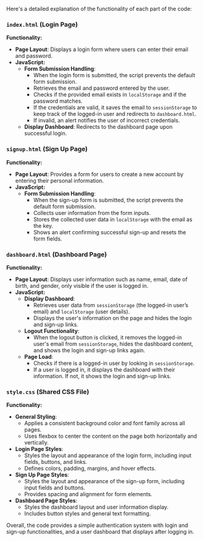 Here's a detailed explanation of the functionality of each part of the code:

### `index.html` (Login Page)

**Functionality:**
- **Page Layout**: Displays a login form where users can enter their email and password.
- **JavaScript:**
  - **Form Submission Handling**: 
    - When the login form is submitted, the script prevents the default form submission.
    - Retrieves the email and password entered by the user.
    - Checks if the provided email exists in `localStorage` and if the password matches.
    - If the credentials are valid, it saves the email to `sessionStorage` to keep track of the logged-in user and redirects to `dashboard.html`.
    - If invalid, an alert notifies the user of incorrect credentials.
  - **Display Dashboard**: Redirects to the dashboard page upon successful login.

### `signup.html` (Sign Up Page)

**Functionality:**
- **Page Layout**: Provides a form for users to create a new account by entering their personal information.
- **JavaScript:**
  - **Form Submission Handling**: 
    - When the sign-up form is submitted, the script prevents the default form submission.
    - Collects user information from the form inputs.
    - Stores the collected user data in `localStorage` with the email as the key.
    - Shows an alert confirming successful sign-up and resets the form fields.

### `dashboard.html` (Dashboard Page)

**Functionality:**
- **Page Layout**: Displays user information such as name, email, date of birth, and gender, only visible if the user is logged in.
- **JavaScript:**
  - **Display Dashboard**:
    - Retrieves user data from `sessionStorage` (the logged-in user’s email) and `localStorage` (user details).
    - Displays the user's information on the page and hides the login and sign-up links.
  - **Logout Functionality**:
    - When the logout button is clicked, it removes the logged-in user's email from `sessionStorage`, hides the dashboard content, and shows the login and sign-up links again.
  - **Page Load**:
    - Checks if there is a logged-in user by looking in `sessionStorage`.
    - If a user is logged in, it displays the dashboard with their information. If not, it shows the login and sign-up links.

### `style.css` (Shared CSS File)

**Functionality:**
- **General Styling**:
  - Applies a consistent background color and font family across all pages.
  - Uses flexbox to center the content on the page both horizontally and vertically.
- **Login Page Styles**:
  - Styles the layout and appearance of the login form, including input fields, buttons, and links.
  - Defines colors, padding, margins, and hover effects.
- **Sign Up Page Styles**:
  - Styles the layout and appearance of the sign-up form, including input fields and buttons.
  - Provides spacing and alignment for form elements.
- **Dashboard Page Styles**:
  - Styles the dashboard layout and user information display.
  - Includes button styles and general text formatting.

Overall, the code provides a simple authentication system with login and sign-up functionalities, and a user dashboard that displays after logging in.
